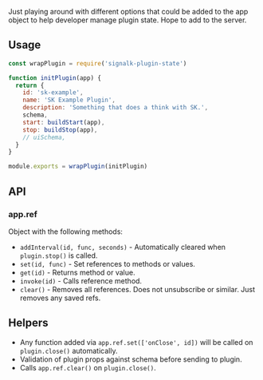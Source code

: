 Just playing around with different options that could be added to the app object to help developer manage plugin state. Hope to add to the server.

## Usage

```javascript
const wrapPlugin = require('signalk-plugin-state')

function initPlugin(app) {
  return {
    id: 'sk-example',
    name: 'SK Example Plugin',
    description: 'Something that does a think with SK.',
    schema,
    start: buildStart(app),
    stop: buildStop(app),
    // uiSchema,
  }
}

module.exports = wrapPlugin(initPlugin)

```

## API

### app.ref

Object with the following methods:

* `addInterval(id, func, seconds)` - Automatically cleared when `plugin.stop()` is called.
* `set(id, func)` - Set references to methods or values.
* `get(id)` - Returns method or value.
* `invoke(id)` - Calls reference method.
* `clear()` - Removes all references. Does not unsubscribe or similar. Just removes any saved refs.

## Helpers

* Any function added via `app.ref.set(['onClose', id])` will be called on `plugin.close()` automatically.
* Validation of plugin props against schema before sending to plugin.
* Calls `app.ref.clear()` on `plugin.close()`.
